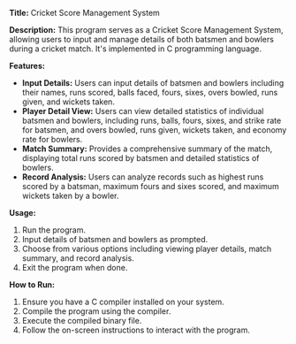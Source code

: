 **Title:** Cricket Score Management System

**Description:**
This program serves as a Cricket Score Management System, allowing users to input and manage details of both batsmen and bowlers during a cricket match. 
It's implemented in C programming language.

**Features:**
- **Input Details:** Users can input details of batsmen and bowlers including their names, runs scored, balls faced, fours, sixes, overs bowled, runs given, and wickets taken.
- **Player Detail View:** Users can view detailed statistics of individual batsmen and bowlers, including runs, balls, fours, sixes, and strike rate for batsmen, and overs bowled, runs given, wickets taken, and economy rate for bowlers.
- **Match Summary:** Provides a comprehensive summary of the match, displaying total runs scored by batsmen and detailed statistics of bowlers.
- **Record Analysis:** Users can analyze records such as highest runs scored by a batsman, maximum fours and sixes scored, and maximum wickets taken by a bowler.

**Usage:**
1. Run the program.
2. Input details of batsmen and bowlers as prompted.
3. Choose from various options including viewing player details, match summary, and record analysis.
4. Exit the program when done.

**How to Run:**
1. Ensure you have a C compiler installed on your system.
2. Compile the program using the compiler.
3. Execute the compiled binary file.
4. Follow the on-screen instructions to interact with the program.
